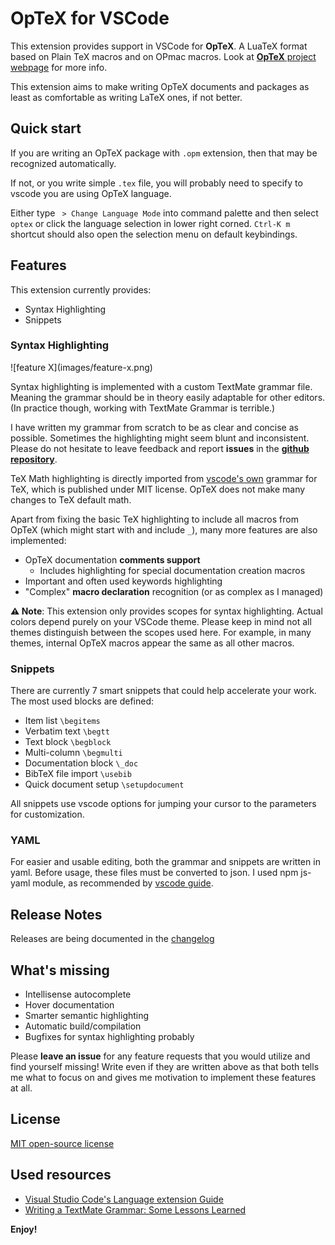 # OpTeX for VSCode 

This extension provides support in VSCode for **OpTeX**. A LuaTeX format based on Plain TeX macros and on OPmac macros. Look at [**OpTeX** project webpage](https://petr.olsak.net/optex/) for more info. 

This extension aims to make writing OpTeX documents and packages as least as comfortable as writing LaTeX ones, if not better.

## Quick start

If you are writing an OpTeX package with `.opm` extension, then that may be recognized automatically.

If not, or you write simple `.tex` file, you will probably need to specify to vscode you are using OpTeX language.

Either type ` > Change Language Mode` into command palette and then select `optex` or click the language selection in lower right corned. `Ctrl-K m ` shortcut should also open the selection menu 
on default keybindings. 

## Features

This extension currently provides:

- Syntax Highlighting
- Snippets

### Syntax Highlighting

\!\[feature X\]\(images/feature-x.png\)

Syntax highlighting is implemented with a custom TextMate grammar file. Meaning the grammar should be in theory easily adaptable for other editors. 
(In practice though, working with TextMate Grammar is terrible.)

I have written my grammar from scratch to be as clear and concise as possible. Sometimes the highlighting might seem blunt and inconsistent. Please do not hesitate to leave feedback 
and report **issues** in the [**github repository**](https://github.com/BasileosFelices/optex-vscode).

TeX Math highlighting is directly imported from [vscode's own](https://github.com/jlelong/vscode-latex-basics/blob/main/syntaxes/TeX.tmLanguage.json) grammar for TeX, which is published under MIT license.
OpTeX does not make many changes to TeX default math.

Apart from fixing the basic TeX highlighting to include all macros from OpTeX (which might start with and include `_`), many more features are also implemented:

- OpTeX documentation **comments support**
    - Includes highlighting for special documentation creation macros 
- Important and often used keywords highlighting
- "Complex" **macro declaration** recognition (or as complex as I managed)

**⚠️ Note**: This extension only provides scopes for syntax highlighting. Actual colors depend purely on your VSCode theme. Please keep in mind not all themes distinguish 
between the scopes used here. For example, in many themes, internal OpTeX macros appear the same as all other macros.   

### Snippets

There are currently 7 smart snippets that could help accelerate your work. The most used blocks are defined:

- Item list `\begitems`
- Verbatim text `\begtt`
- Text block `\begblock`
- Multi-column `\begmulti`
- Documentation block `\_doc`
- BibTeX file import `\usebib`
- Quick document setup `\setupdocument`

All snippets use vscode options for jumping your cursor to the parameters for customization.

### YAML

For easier and usable editing, both the grammar and snippets are written in yaml. Before usage, these files must be converted to json. I used npm js-yaml module, as recommended by 
[vscode guide](https://code.visualstudio.com/api/language-extensions/syntax-highlight-guide). 

## Release Notes

Releases are being documented in the [changelog](CHANGELOG.md)

## What's missing

- Intellisense autocomplete
- Hover documentation
- Smarter semantic highlighting
- Automatic build/compilation 
- Bugfixes for syntax highlighting probably

Please **leave an issue** for any feature requests that you would utilize and find yourself missing! Write even if they are written above as that both tells me what to focus on and 
gives me motivation to implement these features at all.

## License

[MIT open-source license](LICENSE.md)

## Used resources

* [Visual Studio Code's Language extension Guide](https://code.visualstudio.com/api/language-extensions/syntax-highlight-guide)
* [Writing a TextMate Grammar: Some Lessons Learned](https://www.apeth.com/nonblog/stories/textmatebundle.html)

**Enjoy!**
